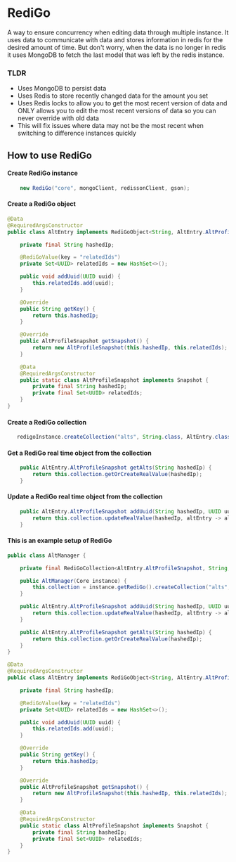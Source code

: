# RediGo

A way to ensure concurrency when editing data through multiple instance. 
It uses data to communicate with data and stores information in redis for the
desired amount of time. But don't worry, when the data is no longer in redis it uses
MongoDB to fetch the last model that was left by the redis instance.

### TLDR
* Uses MongoDB to persist data
* Uses Redis to store recently changed data for the amount you set
* Uses Redis locks to allow you to get the most recent version of data and ONLY allows you to edit the most recent versions of data so you can never override with old data
* This will fix issues where data may not be the most recent when switching to difference instances quickly

## How to use RediGo

#### Create RediGo instance
```java
    new RediGo("core", mongoClient, redissonClient, gson);
```

#### Create a RediGo object
```java
@Data
@RequiredArgsConstructor
public class AltEntry implements RediGoObject<String, AltEntry.AltProfileSnapshot> {

    private final String hashedIp;

    @RediGoValue(key = "relatedIds")
    private Set<UUID> relatedIds = new HashSet<>();

    public void addUuid(UUID uuid) {
        this.relatedIds.add(uuid);
    }

    @Override
    public String getKey() {
        return this.hashedIp;
    }

    @Override
    public AltProfileSnapshot getSnapshot() {
        return new AltProfileSnapshot(this.hashedIp, this.relatedIds);
    }

    @Data
    @RequiredArgsConstructor
    public static class AltProfileSnapshot implements Snapshot {
        private final String hashedIp;
        private final Set<UUID> relatedIds;
    }
}

```

#### Create a RediGo collection
```java
   redigoInstance.createCollection("alts", String.class, AltEntry.class, 30, false, AltEntry::new);
```

#### Get a RediGo real time object from the collection
```java
    public AltEntry.AltProfileSnapshot getAlts(String hashedIp) {
        return this.collection.getOrCreateRealValue(hashedIp);
    }
```

#### Update a RediGo real time object from the collection
```java
    public AltEntry.AltProfileSnapshot addUuid(String hashedIp, UUID uuid) {
        return this.collection.updateRealValue(hashedIp, altEntry -> altEntry.addUuid(uuid));
    }
```
#### This is an example setup of RediGo
```java
public class AltManager {

    private final RediGoCollection<AltEntry.AltProfileSnapshot, String, AltEntry> collection;

    public AltManager(Core instance) {
        this.collection = instance.getRediGo().createCollection("alts", String.class, AltEntry.class, 30, false, AltEntry::new);
    }

    public AltEntry.AltProfileSnapshot addUuid(String hashedIp, UUID uuid) {
        return this.collection.updateRealValue(hashedIp, altEntry -> altEntry.addUuid(uuid));
    }

    public AltEntry.AltProfileSnapshot getAlts(String hashedIp) {
        return this.collection.getOrCreateRealValue(hashedIp);
    }
}
```

```java
@Data
@RequiredArgsConstructor
public class AltEntry implements RediGoObject<String, AltEntry.AltProfileSnapshot> {

    private final String hashedIp;

    @RediGoValue(key = "relatedIds")
    private Set<UUID> relatedIds = new HashSet<>();

    public void addUuid(UUID uuid) {
        this.relatedIds.add(uuid);
    }

    @Override
    public String getKey() {
        return this.hashedIp;
    }

    @Override
    public AltProfileSnapshot getSnapshot() {
        return new AltProfileSnapshot(this.hashedIp, this.relatedIds);
    }

    @Data
    @RequiredArgsConstructor
    public static class AltProfileSnapshot implements Snapshot {
        private final String hashedIp;
        private final Set<UUID> relatedIds;
    }
}
```
